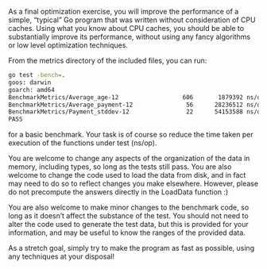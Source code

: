 As a final optimization exercise, you will improve the performance of a simple,
“typical” Go program that was written without consideration of CPU caches.
Using what you know about CPU caches, you should be able to substantially
improve its performance, without using any fancy algorithms or low level
optimization techniques.

From the metrics directory of the included files, you can run:

```bash
go test -bench=.
goos: darwin
goarch: amd64
BenchmarkMetrics/Average_age-12                  606       1879392 ns/op
BenchmarkMetrics/Average_payment-12               56      28236512 ns/op
BenchmarkMetrics/Payment_stddev-12                22      54153588 ns/op
PASS
```
for a basic benchmark. Your task is of course so reduce the time taken per
execution of the functions under test (ns/op).

You are welcome to change any aspects of the organization of the data in memory,
including types, so long as the tests still pass. You are also welcome to change
the code used to load the data from disk, and in fact may need to do so to reflect
changes you make elsewhere. However, please do not precompute the answers
directly in the LoadData function :)

You are also welcome to make minor changes to the benchmark code, so long as it
doesn’t affect the substance of the test. You should not need to alter the code
used to generate the test data, but this is provided for your information, and
may be useful to know the ranges of the provided data.

As a stretch goal, simply try to make the program as fast as possible, using any
techniques at your disposal!
